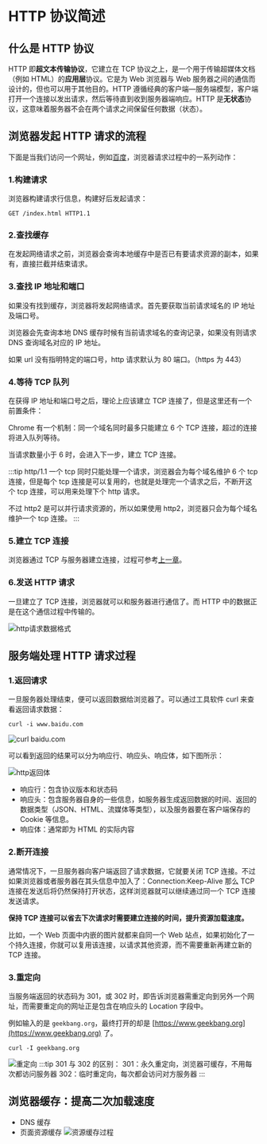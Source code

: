 # HTTP 协议简述

## 什么是 HTTP 协议

HTTP 即**超文本传输协议**，它建立在 TCP 协议之上，是一个用于传输超媒体文档（例如 HTML）的**应用层**协议。它是为 Web 浏览器与 Web 服务器之间的通信而设计的，但也可以用于其他目的。HTTP 遵循经典的客户端—服务端模型，客户端打开一个连接以发出请求，然后等待直到收到服务器端响应。HTTP 是**无状态**协议，这意味着服务器不会在两个请求之间保留任何数据（状态）。

## 浏览器发起 HTTP 请求的流程

下面是当我们访问一个网址，例如[百度](https://time.geekbang.org/)，浏览器请求过程中的一系列动作：

### 1.构建请求

浏览器构建请求行信息，构建好后发起请求：

```shell
GET /index.html HTTP1.1
```

### 2.查找缓存

在发起网络请求之前，浏览器会查询本地缓存中是否已有要请求资源的副本，如果有，直接拦截并结束请求。

### 3.查找 IP 地址和端口

如果没有找到缓存，浏览器将发起网络请求。首先要获取当前请求域名的 IP 地址及端口号。

浏览器会先查询本地 DNS 缓存时候有当前请求域名的查询记录，如果没有则请求 DNS 查询域名对应的 IP 地址。

如果 url 没有指明特定的端口号，http 请求默认为 80 端口。（https 为 443）

### 4.等待 TCP 队列

在获得 IP 地址和端口号之后，理论上应该建立 TCP 连接了，但是这里还有一个前置条件：

Chrome 有一个机制：同一个域名同时最多只能建立 6 个 TCP 连接，超过的连接将进入队列等待。

当请求数量小于 6 时，会进入下一步，建立 TCP 连接。

:::tip
http/1.1 一个 tcp 同时只能处理一个请求，浏览器会为每个域名维护 6 个 tcp 连接，但是每个 tcp 连接是可以复用的，也就是处理完一个请求之后，不断开这个 tcp 连接，可以用来处理下个 http 请求。

不过 http2 是可以并行请求资源的，所以如果使用 http2，浏览器只会为每个域名维护一个 tcp 连接。
:::

### 5.建立 TCP 连接

浏览器通过 TCP 与服务器建立连接，过程可参考[上一章](../1.2TCP%E5%8D%8F%E8%AE%AE/index.md)。

### 6.发送 HTTP 请求

一旦建立了 TCP 连接，浏览器就可以和服务器进行通信了。而 HTTP 中的数据正是在这个通信过程中传输的。

![http请求数据格式](./imgs/http请求.webp)

## 服务端处理 HTTP 请求过程

### 1.返回请求

一旦服务器处理结束，便可以返回数据给浏览器了。可以通过工具软件 curl 来查看返回请求数据：

```shell
curl -i www.baidu.com
```

![curl baidu.com](./imgs/baidu.png)

可以看到返回的结果可以分为响应行、响应头、响应体，如下图所示：

![http返回体](./imgs/http返回.webp)

- 响应行：包含协议版本和状态码
- 响应头：包含服务器自身的一些信息，如服务器生成返回数据的时间、返回的数据类型（JSON、HTML、流媒体等类型），以及服务器要在客户端保存的 Cookie 等信息。
- 响应体：通常即为 HTML 的实际内容

### 2.断开连接

通常情况下，一旦服务器向客户端返回了请求数据，它就要关闭 TCP 连接。不过如果浏览器或者服务器在其头信息中加入了：Connection:Keep-Alive 那么 TCP 连接在发送后将仍然保持打开状态，这样浏览器就可以继续通过同一个 TCP 连接发送请求。

**保持 TCP 连接可以省去下次请求时需要建立连接的时间，提升资源加载速度。**

比如，一个 Web 页面中内嵌的图片就都来自同一个 Web 站点，如果初始化了一个持久连接，你就可以复用该连接，以请求其他资源，而不需要重新再建立新的 TCP 连接。

### 3.重定向

当服务端返回的状态码为 301，或 302 时，即告诉浏览器需重定向到另外一个网址，而需要重定向的网址正是包含在响应头的 Location 字段中。

例如输入的是 `geekbang.org`，最终打开的却是 [https://www.geekbang.org](https://www.geekbang.org) 了。

```shell
curl -I geekbang.org
```

![重定向](./imgs/重定向.webp)
:::tip
301 与 302 的区别：
301：永久重定向，浏览器可缓存，不用每次都访问服务器
302：临时重定向，每次都会访问对方服务器
:::

## 浏览器缓存：提高二次加载速度

- DNS 缓存
- 页面资源缓存
  ![资源缓存过程](./imgs/%E8%B5%84%E6%BA%90%E7%BC%93%E5%AD%98.webp)
